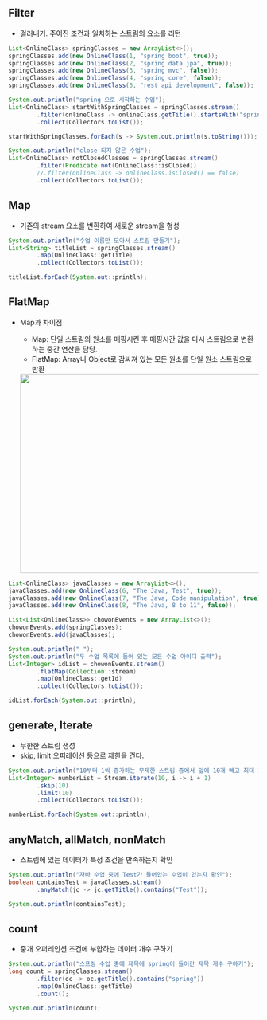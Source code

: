 ## Filter

- 걸러내기. 주어진 조건과 일치하는 스트림의 요소를 리턴

```java
List<OnlineClass> springClasses = new ArrayList<>();
springClasses.add(new OnlineClass(1, "spring boot", true));
springClasses.add(new OnlineClass(2, "spring data jpa", true));
springClasses.add(new OnlineClass(3, "spring mvc", false));
springClasses.add(new OnlineClass(4, "spring core", false));
springClasses.add(new OnlineClass(5, "rest api development", false));

System.out.println("spring 으로 시작하는 수업");
List<OnlineClass> startWithSpringClasses = springClasses.stream()
        .filter(onlineClass -> onlineClass.getTitle().startsWith("spring"))
        .collect(Collectors.toList());

startWithSpringClasses.forEach(s -> System.out.println(s.toString()));

System.out.println("close 되지 않은 수업");
List<OnlineClass> notClosedClasses = springClasses.stream()
        .filter(Predicate.not(OnlineClass::isClosed))
        //.filter(onlineClass -> onlineClass.isClosed() == false)
        .collect(Collectors.toList());
```

## Map

- 기존의 stream 요소를 변환하여 새로운 stream을 형성

```java
System.out.println("수업 이름만 모아서 스트림 만들기");
List<String> titleList = springClasses.stream()
        .map(OnlineClass::getTitle)
        .collect(Collectors.toList());

titleList.forEach(System.out::println);
```

## FlatMap

- Map과 차이점
    - Map: 단일 스트림의 원소를 매핑시킨 후 매핑시간 값을 다시 스트림으로 변환하는 중간 연산을 담당.
    - FlatMap: Array나 Object로 감싸져 있는 모든 원소를 단일 원소 스트림으로 반환

    <img src="https://user-images.githubusercontent.com/52793122/151651560-c0c4da29-158c-4dc3-9990-5d4b52b22f16.png"  width="600" height="400"/>
    

```java
List<OnlineClass> javaClasses = new ArrayList<>();
javaClasses.add(new OnlineClass(6, "The Java, Test", true));
javaClasses.add(new OnlineClass(7, "The Java, Code manipulation", true));
javaClasses.add(new OnlineClass(8, "The Java, 8 to 11", false));

List<List<OnlineClass>> chowonEvents = new ArrayList<>();
chowonEvents.add(springClasses);
chowonEvents.add(javaClasses);

System.out.println(" ");
System.out.println("두 수업 목록에 들어 있는 모든 수업 아이디 출력");
List<Integer> idList = chowonEvents.stream()
        .flatMap(Collection::stream)
        .map(OnlineClass::getId)
        .collect(Collectors.toList());

idList.forEach(System.out::println);
```

## generate, Iterate

- 무한한 스트림 생성
- skip, limit 오퍼레이션 등으로 제한을 건다.

```java
System.out.println("10부터 1씩 증가하는 무제한 스트림 중에서 앞에 10개 빼고 최대 10개 까지만");
List<Integer> numberList = Stream.iterate(10, i -> i + 1)
        .skip(10)
        .limit(10)
        .collect(Collectors.toList());

numberList.forEach(System.out::println);
```

## anyMatch, allMatch, nonMatch

- 스트림에 있는 데이터가 특정 조건을 만족하는지 확인

```java
System.out.println("자바 수업 중에 Test가 들어있는 수업이 있는지 확인");
boolean containsTest = javaClasses.stream()
        .anyMatch(jc -> jc.getTitle().contains("Test"));

System.out.println(containsTest);
```

## count

- 중개 오퍼레인션 조건에 부합하는 데이터 개수 구하기

```java
System.out.println("스프링 수업 중에 제목에 spring이 들어간 제목 개수 구하기");
long count = springClasses.stream()
        .filter(oc -> oc.getTitle().contains("spring"))
        .map(OnlineClass::getTitle)
        .count();

System.out.println(count);
```